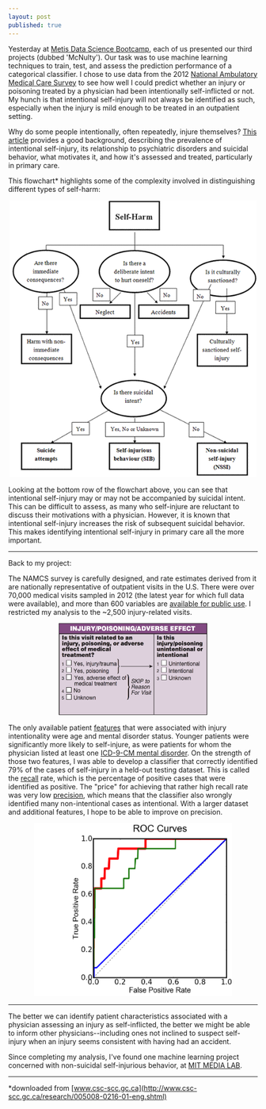 ```yaml
---
layout: post
published: true
---
```


<style type="text/css">

.box
{
  border-width: 2px;
  border-color: #000000;
  border-style: solid;
  padding:1px;
  margin-left: auto;
  margin-right: auto;
}

.center-text
{
  text-align:center;
  margin-left: auto;
  margin-right: auto;
  width: 200;
}

.smallpic1
{
  height: 20px;
  width: 20px;
  margin-left: auto;
  margin-right: auto;
}

.medpic1
{
  height: 200px;
  margin-left: auto;
  margin-right: auto;
}

.center {
  display: inline-block;
  text-align: center;
  width: 100px;
}

.centerImage
{
text-align:center;
display:block;
}

</style>




Yesterday at [Metis Data Science Bootcamp](http://www.thisismetis.com/data-science-bootcamps), each of us presented our third projects (dubbed 'McNulty'). Our task was to use machine learning techniques to train, test, and assess the prediction performance of a categorical classifier. I chose to use data from the 2012 [National Ambulatory Medical Care Survey](http://www.cdc.gov/nchs/ahcd/index.htm) to see how well I could predict whether an injury or poisoning treated by a physician had been intentionally self-inflicted or not. My hunch is that intentional self-injury will not always be identified as such, especially when the injury is mild enough to be treated in an outpatient setting. 

Why do some people intentionally, often repeatedly, injure themselves? [This article](240.full.pdf) provides a good background, describing the prevalence of intentional self-injury, its relationship to psychiatric disorders and suicidal behavior, what motivates it, and how it's assessed and treated, particularly in primary care. 

This flowchart* highlights some of the complexity involved in distinguishing different types of self-harm: 

<center><img src="../images/self-harm/005008-0216-01-eng_clip_image006.gif" alt="" width="500"></center>

Looking at the bottom row of the flowchart above, you can see that intentional self-injury may or may not be accompanied by suicidal intent. This can be difficult to assess, as many who self-injure are reluctant to discuss their motivations with a physician. However, it is known that intentional self-injury increases the risk of subsequent suicidal behavior. This makes identifying intentional self-injury in primary care all the more important.

***

Back to my project:

The NAMCS survey is carefully designed, and rate estimates derived from it are nationally representative of outpatient visits in the U.S. There were over 70,000 medical visits sampled in 2012 (the latest year for which full data were available), and more than 600 variables are [available for public use](http://www.cdc.gov/nchs/ahcd/ahcd_questionnaires.htm). I restricted my analysis to the ~2,500 injury-related visits. 

<center><img src="../images/self-harm/injury_question.png" alt="" width="300"></center>

The only available patient [features](https://en.wikipedia.org/wiki/Feature_(machine_learning)) that were associated with injury intentionality were age and mental disorder status. Younger patients were significantly more likely to self-injure, as were patients for whom the physician listed at least one [ICD-9-CM mental disorder](https://en.wikipedia.org/wiki/List_of_ICD-9_codes_290%E2%80%93319:_mental_disorders). On the strength of those two features, I was able to develop a classifier that correctly identified 79% of the cases of self-injury in a held-out testing dataset. This is called the [recall](https://en.wikipedia.org/wiki/Precision_and_recall#Recall) rate, which is the percentage of positive cases that were identified as positive. The "price" for achieving that rather high recall rate was very low [precision](https://en.wikipedia.org/wiki/Precision_and_recall#Precision), which means that the classifier also wrongly identified many non-intentional cases as intentional. With a larger dataset and additional features, I hope to be able to improve on precision. 

<center><img src="../images/self-harm/poc.png" alt="" width="400"></center>

***

The better we can identify patient characteristics associated with a physician assessing an injury as self-inflicted, the better we might be able to inform other physicians--including ones not inclined to suspect self-injury when an injury seems consistent with having had an accident. 

Since completing my analysis, I've found one machine learning project concerned with non-suicidal self-injurious behavior, at [MIT MEDIA LAB](https://www.media.mit.edu/research/groups/1447/valinor-mathematical-models-understand-and-predict-self-harm
). 

***

*downloaded from  [www.csc-scc.gc.ca](http://www.csc-scc.gc.ca/research/005008-0216-01-eng.shtml) 









